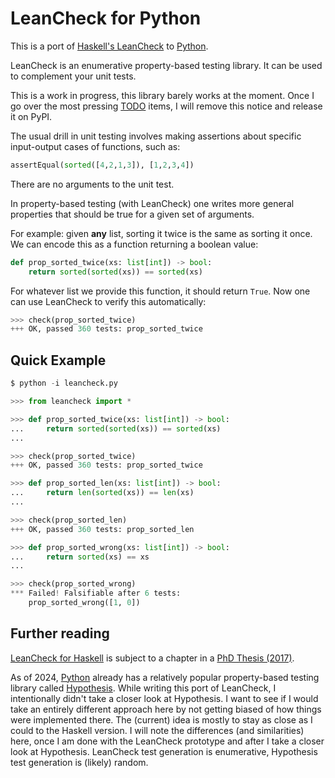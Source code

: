 LeanCheck for Python
====================

This is a port of [Haskell's LeanCheck] to [Python].

LeanCheck is an enumerative property-based testing library.
It can be used to complement your unit tests.

This is a work in progress, this library barely works at the moment.
Once I go over the most pressing [TODO] items,
I will remove this notice and release it on PyPI.

The usual drill in unit testing involves making assertions
about specific input-output cases of functions, such as:

```py
assertEqual(sorted([4,2,1,3]), [1,2,3,4])
```

There are no arguments to the unit test.

In property-based testing (with LeanCheck)
one writes more general properties that should be true
for a given set of arguments.

For example:
given __any__ list, sorting it twice is the same as sorting it once.
We can encode this as a function returning a boolean value:

```py
def prop_sorted_twice(xs: list[int]) -> bool:
    return sorted(sorted(xs)) == sorted(xs)
```

For whatever list we provide this function,
it should return `True`.
Now one can use LeanCheck to verify this automatically:

```py
>>> check(prop_sorted_twice)
+++ OK, passed 360 tests: prop_sorted_twice
```

Quick Example
-------------

```py
$ python -i leancheck.py

>>> from leancheck import *

>>> def prop_sorted_twice(xs: list[int]) -> bool:
...     return sorted(sorted(xs)) == sorted(xs)
...

>>> check(prop_sorted_twice)
+++ OK, passed 360 tests: prop_sorted_twice

>>> def prop_sorted_len(xs: list[int]) -> bool:
...     return len(sorted(xs)) == len(xs)
...

>>> check(prop_sorted_len)
+++ OK, passed 360 tests: prop_sorted_len

>>> def prop_sorted_wrong(xs: list[int]) -> bool:
...     return sorted(xs) == xs
...

>>> check(prop_sorted_wrong)
*** Failed! Falsifiable after 6 tests:
    prop_sorted_wrong([1, 0])
```


Further reading
---------------

[LeanCheck for Haskell] is subject to a chapter in a [PhD Thesis (2017)].

As of 2024, [Python] already has a relatively popular property-based testing
library called [Hypothesis].  While writing this port of LeanCheck, I
intentionally didn't take a closer look at Hypothesis.  I want to see if I
would take an entirely different approach here by not getting biased of how
things were implemented there.  The (current) idea is mostly to stay as close
as I could to the Haskell version.  I will note the differences (and
similarities) here, once I am done with the LeanCheck prototype and after I
take a closer look at Hypothesis.  LeanCheck test generation is enumerative,
Hypothesis test generation is (likely) random.


[Haskell's LeanCheck]:   https://hackage.haskell.org/package/leancheck
[LeanCheck for Haskell]: https://hackage.haskell.org/package/leancheck
[Python]: https://www.python.org/
[Hypothesis]: https://pypi.org/project/hypothesis/
[TODO]: TODO.md
[PhD Thesis (2017)]: https://matela.com.br/thesis-rudy.pdf
